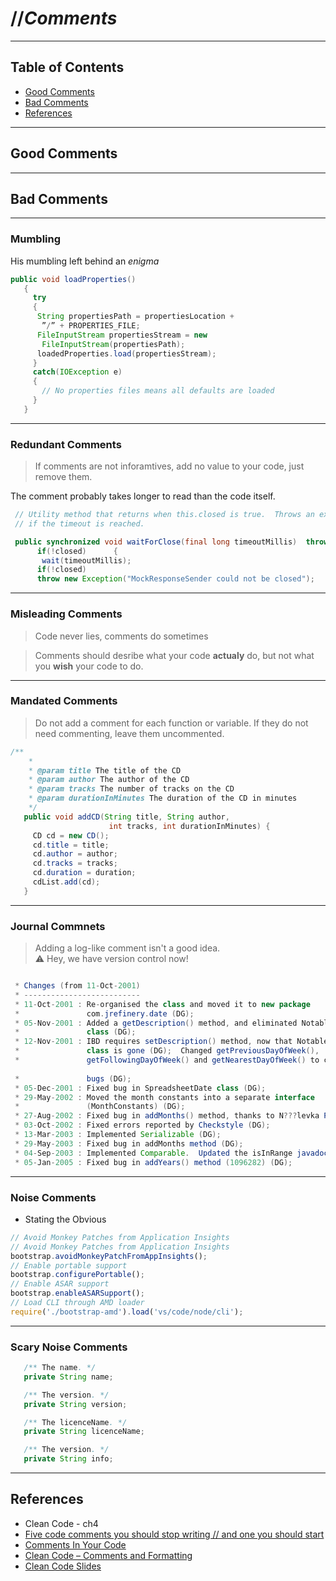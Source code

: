 

# //_Comments_ 
---

 
## Table of Contents

* [Good Comments](#Good-Comments)
* [Bad Comments](#Bad-Comments)
* [References](#References)


---
## Good Comments


---

## Bad Comments

---

### Mumbling
 His mumbling left behind an _enigma_



```java
public void loadProperties()
   {
     try
     {
      String propertiesPath = propertiesLocation +
       ”/” + PROPERTIES_FILE;
      FileInputStream propertiesStream = new
       FileInputStream(propertiesPath);
      loadedProperties.load(propertiesStream);
     }
     catch(IOException e)
     {
       // No properties files means all defaults are loaded
     }
   }

```

---


### Redundant Comments
> If comments are not inforamtives, add no value to your code, just remove them.

 The comment probably takes longer to read than the code itself.
 


```java
 // Utility method that returns when this.closed is true.  Throws an exception
 // if the timeout is reached.

 public synchronized void waitForClose(final long timeoutMillis)  throws Exception   {     
      if(!closed)      {       
       wait(timeoutMillis);
      if(!closed)
      throw new Exception("MockResponseSender could not be closed");      }

```

--- 

### Misleading Comments
> Code never lies, comments do sometimes

> Comments should desribe what your code **actualy** do, but not what you **wish** your code to do.

---


### Mandated Comments
> Do not add a comment for each function or  variable. If they do not need commenting, leave them uncommented.


```java
/**
    * 
    * @param title The title of the CD
    * @param author The author of the CD
    * @param tracks The number of tracks on the CD
    * @param durationInMinutes The duration of the CD in minutes
    */
   public void addCD(String title, String author, 
                      int tracks, int durationInMinutes) {
     CD cd = new CD();
     cd.title = title;
     cd.author = author;
     cd.tracks = tracks;
     cd.duration = duration;
     cdList.add(cd);
   }

```
---

### Journal Commnets
>  Adding a log-like comment isn't a good idea.<br> ⚠ Hey, we have version control now!



```java

 * Changes (from 11-Oct-2001)
 * --------------------------
 * 11-Oct-2001 : Re-organised the class and moved it to new package 
 *               com.jrefinery.date (DG);
 * 05-Nov-2001 : Added a getDescription() method, and eliminated NotableDate 
 *               class (DG);
 * 12-Nov-2001 : IBD requires setDescription() method, now that NotableDate 
 *               class is gone (DG);  Changed getPreviousDayOfWeek(), 
 *               getFollowingDayOfWeek() and getNearestDayOfWeek() to correct 
 
 *               bugs (DG);
 * 05-Dec-2001 : Fixed bug in SpreadsheetDate class (DG);
 * 29-May-2002 : Moved the month constants into a separate interface 
 *               (MonthConstants) (DG);
 * 27-Aug-2002 : Fixed bug in addMonths() method, thanks to N???levka Petr (DG);
 * 03-Oct-2002 : Fixed errors reported by Checkstyle (DG);
 * 13-Mar-2003 : Implemented Serializable (DG);
 * 29-May-2003 : Fixed bug in addMonths method (DG);
 * 04-Sep-2003 : Implemented Comparable.  Updated the isInRange javadocs (DG);
 * 05-Jan-2005 : Fixed bug in addYears() method (1096282) (DG);
```
---

### Noise Comments


* Stating the Obvious
```javascript
// Avoid Monkey Patches from Application Insights
// Avoid Monkey Patches from Application Insights
bootstrap.avoidMonkeyPatchFromAppInsights();
// Enable portable support
bootstrap.configurePortable();
// Enable ASAR support
bootstrap.enableASARSupport();
// Load CLI through AMD loader
require('./bootstrap-amd').load('vs/code/node/cli');

```

---

### Scary Noise Comments


```java
   /** The name. */
   private String name;

   /** The version. */
   private String version;

   /** The licenceName. */
   private String licenceName;

   /** The version. */
   private String info;

```

---


## References
* Clean Code - ch4
* [Five code comments you should stop writing // and one you should start](https://www.freecodecamp.org/news/5-comments-you-should-stop-writing-and-1-you-should-start-4d66a367cd2c/)
* [Comments In Your Code](https://medium.com/better-programming/comments-in-your-code-730cfd1dde02)
* [Clean Code – Comments and Formatting](https://www.todaysoftmag.com/article/1120/clean-code-comments-and-formatting)
* [Clean Code Slides](https://www.slideshare.net/arturoherrero/clean-code-8036914)
